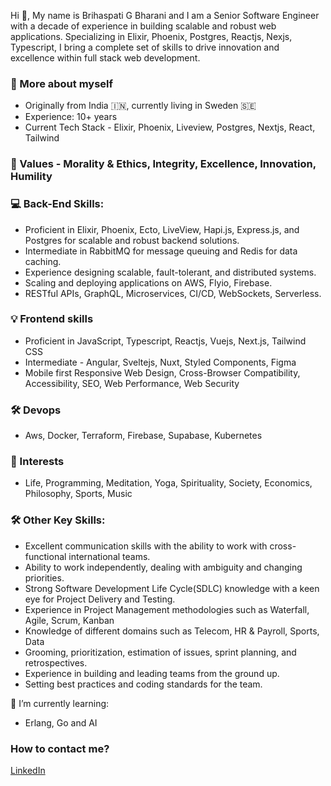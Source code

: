 Hi 👋, My name is Brihaspati G Bharani and I am a Senior Software Engineer with a decade of experience in building scalable and robust web applications. Specializing in Elixir, Phoenix, Postgres, Reactjs, Nexjs, Typescript, I bring a complete set of skills to drive innovation and excellence within full stack web development. 

### 🧢 More about myself
- Originally from India 🇮🇳, currently living in Sweden 🇸🇪
- Experience: 10+ years
- Current Tech Stack - Elixir, Phoenix, Liveview, Postgres, Nextjs, React, Tailwind

### 🌟 Values - Morality & Ethics, Integrity, Excellence, Innovation, Humility

### 💻 Back-End Skills:
- Proficient in Elixir, Phoenix, Ecto, LiveView, Hapi.js, Express.js, and Postgres for scalable and robust backend solutions.
- Intermediate in RabbitMQ for message queuing and Redis for data caching.
- Experience designing scalable, fault-tolerant, and distributed systems.
- Scaling and deploying applications on AWS, Flyio, Firebase.
- RESTful APIs, GraphQL, Microservices, CI/CD, WebSockets, Serverless.

### 💡 Frontend skills
- Proficient in JavaScript, Typescript, Reactjs, Vuejs, Next.js, Tailwind CSS
- Intermediate - Angular, Sveltejs, Nuxt, Styled Components, Figma
- Mobile first Responsive Web Design, Cross-Browser Compatibility, Accessibility, SEO, Web Performance, Web Security
 
 ### 🛠 Devops
 - Aws, Docker, Terraform, Firebase, Supabase, Kubernetes
 
 ### 🧠 Interests
 - Life, Programming, Meditation, Yoga, Spirituality, Society, Economics, Philosophy, Sports, Music

### 🛠 Other Key Skills:
- Excellent communication skills with the ability to work with cross-functional international teams.
- Ability to work independently, dealing with ambiguity and changing priorities.
- Strong Software Development Life Cycle(SDLC) knowledge with a keen eye for Project Delivery and Testing.
- Experience in Project Management methodologies such as Waterfall, Agile, Scrum, Kanban
- Knowledge of different domains such as Telecom, HR & Payroll, Sports, Data
- Grooming, prioritization, estimation of issues, sprint planning, and retrospectives.
- Experience in building and leading teams from the ground up.
- Setting best practices and coding standards for the team.

🌱 I’m currently learning:
- Erlang, Go and AI


### How to contact me?
[LinkedIn](https://www.linkedin.com/in/brihaspati/)
